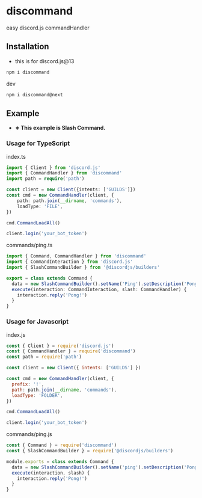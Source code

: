 # discommand

easy discord.js commandHandler

## Installation

- this is for discord.js@13

```sh
npm i discommand
```

dev

```sh
npm i discommand@next
```

## Example

- **※ This example is Slash Command.**

### Usage for TypeScript

index.ts

```ts
import { Client } from 'discord.js'
import { CommandHandler } from 'discommand'
import path = require('path')

const client = new Client({intents: ['GUILDS']})
const cmd = new CommandHandler(client, {
    path: path.join(__dirname, 'commands'),
    loadType: 'FILE',
})

cmd.CommandLoadAll()

client.login('your_bot_token')
```

commands/ping.ts

```ts
import { Command, CommandHandler } from 'discommand'
import { CommandInteraction } from 'discord.js'
import { SlashCommandBuilder } from '@discordjs/builders'

export = class extends Command {
  data = new SlashCommandBuilder().setName('Ping').setDescription('Pong!')
  execute(interaction: CommandInteraction, slash: CommandHandler) {
    interaction.reply('Pong!')
  }
}
```

### Usage for Javascript

index.js

```js
const { Client } = require('discord.js')
const { CommandHandler } = require('discommand')
const path = require('path')

const client = new Client({ intents: ['GUILDS'] })

const cmd = new CommandHandler(client, {
  prefix: '!',
  path: path.join(__dirname, 'commands'),
  loadType: 'FOLDER',
})

cmd.CommandLoadAll()

client.login('your_bot_token')
```

commands/ping.js

```js
const { Command } = require('discommand')
const { SlashCommandBuilder } = require('@discordjs/builders')

module.exports = class extends Command {
  data = new SlashCommandBuilder().setName('ping').setDescription('Pong!')
  execute(interaction, slash) {
    interaction.reply('Pong!')
  }
}
```
